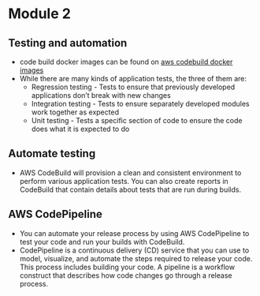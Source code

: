# Module 2


## Testing and automation
- code build docker images can be found on [aws codebuild docker images](https://gitub.com/aws/aws-codebuild-docker-images)
- While there are many kinds of application tests, the three of them are:
    - Regression testing - Tests to ensure that previously developed applications don’t break with new changes
    - Integration testing - Tests to ensure separately developed modules work together as expected
    - Unit testing - Tests a specific section of code to ensure the code does what it is expected to do

## Automate testing
- AWS CodeBuild will provision a clean and consistent environment to perform various application tests. You can also create reports in CodeBuild that contain details about tests that are run during builds. 

## AWS CodePipeline
- You can automate your release process by using AWS CodePipeline to test your code and run your builds with CodeBuild. 
- CodePipeline is a continuous delivery (CD) service that you can use to model, visualize, and automate the steps required to release your code. This process includes building your code. A pipeline is a workflow construct that describes how code changes go through a release process.
